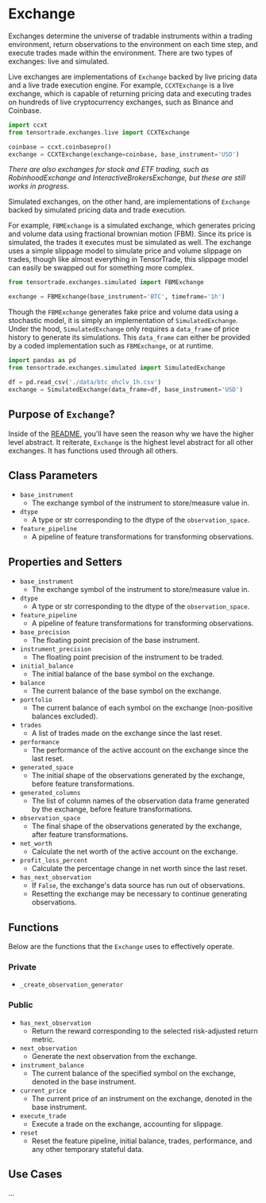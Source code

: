 # Exchange

Exchanges determine the universe of tradable instruments within a trading environment, return observations to the environment on each time step, and execute trades made within the environment. There are two types of exchanges: live and simulated.

Live exchanges are implementations of `Exchange` backed by live pricing data and a live trade execution engine. For example, `CCXTExchange` is a live exchange, which is capable of returning pricing data and executing trades on hundreds of live cryptocurrency exchanges, such as Binance and Coinbase.

```python
import ccxt
from tensortrade.exchanges.live import CCXTExchange

coinbase = ccxt.coinbasepro()
exchange = CCXTExchange(exchange=coinbase, base_instrument='USD')
```

_There are also exchanges for stock and ETF trading, such as RobinhoodExchange and InteractiveBrokersExchange, but these are still works in progress._

Simulated exchanges, on the other hand, are implementations of `Exchange` backed by simulated pricing data and trade execution.

For example, `FBMExchange` is a simulated exchange, which generates pricing and volume data using fractional brownian motion (FBM). Since its price is simulated, the trades it executes must be simulated as well. The exchange uses a simple slippage model to simulate price and volume slippage on trades, though like almost everything in TensorTrade, this slippage model can easily be swapped out for something more complex.

```python
from tensortrade.exchanges.simulated import FBMExchange

exchange = FBMExchange(base_instrument='BTC', timeframe='1h')
```

Though the `FBMExchange` generates fake price and volume data using a stochastic model, it is simply an implementation of `SimulatedExchange`. Under the hood, `SimulatedExchange` only requires a `data_frame` of price history to generate its simulations. This `data_frame` can either be provided by a coded implementation such as `FBMExchange`, or at runtime.

```python
import pandas as pd
from tensortrade.exchanges.simulated import SimulatedExchange

df = pd.read_csv('./data/btc_ohclv_1h.csv')
exchange = SimulatedExchange(data_frame=df, base_instrument='USD')
```

## Purpose of `Exchange`?

Inside of the [README](../README.md), you'll have seen the reason why we have the higher level abstract. It reiterate, `Exchange` is the highest level abstract for all other exchanges. It has functions used through all others.

## Class Parameters

- `base_instrument`
  - The exchange symbol of the instrument to store/measure value in.
- `dtype`
  - A type or str corresponding to the dtype of the `observation_space`.
- `feature_pipeline`
  - A pipeline of feature transformations for transforming observations.

## Properties and Setters

- `base_instrument`
  - The exchange symbol of the instrument to store/measure value in.
- `dtype`
  - A type or str corresponding to the dtype of the `observation_space`.
- `feature_pipeline`
  - A pipeline of feature transformations for transforming observations.
- `base_precision`
  - The floating point precision of the base instrument.
- `instrument_precision`
  - The floating point precision of the instrument to be traded.
- `initial_balance`
  - The initial balance of the base symbol on the exchange.
- `balance`
  - The current balance of the base symbol on the exchange.
- `portfolio`
  - The current balance of each symbol on the exchange (non-positive balances excluded).
- `trades`
  - A list of trades made on the exchange since the last reset.
- `performance`
  - The performance of the active account on the exchange since the last reset.
- `generated_space`
  - The initial shape of the observations generated by the exchange, before feature transformations.
- `generated_columns`
  - The list of column names of the observation data frame generated by the exchange, before feature transformations.
- `observation_space`
  - The final shape of the observations generated by the exchange, after feature transformations.
- `net_worth`
  - Calculate the net worth of the active account on the exchange.
- `profit_loss_percent`
  - Calculate the percentage change in net worth since the last reset.
- `has_next_observation`
  - If `False`, the exchange's data source has run out of observations.
  - Resetting the exchange may be necessary to continue generating observations.

## Functions

Below are the functions that the `Exchange` uses to effectively operate.

### Private

- `_create_observation_generator`

### Public

- `has_next_observation`
  - Return the reward corresponding to the selected risk-adjusted return metric.
- `next_observation`
  - Generate the next observation from the exchange.
- `instrument_balance`
  - The current balance of the specified symbol on the exchange, denoted in the base instrument.
- `current_price`
  - The current price of an instrument on the exchange, denoted in the base instrument.
- `execute_trade`
  - Execute a trade on the exchange, accounting for slippage.
- `reset`
  - Reset the feature pipeline, initial balance, trades, performance, and any other temporary stateful data.

## Use Cases

...
